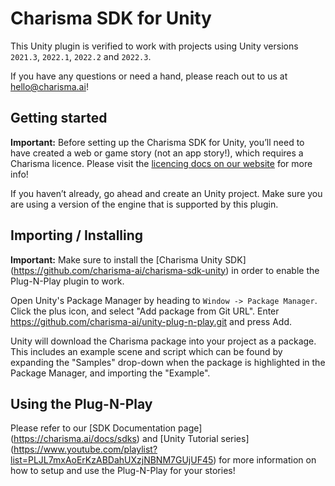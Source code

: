 # Charisma SDK for Unity

This Unity plugin is verified to work with projects using Unity versions `2021.3`, `2022.1`, `2022.2` and `2022.3`.

If you have any questions or need a hand, please reach out to us at [hello@charisma.ai](mailto:hello@charisma.ai)!

## Getting started

**Important:** Before setting up the Charisma SDK for Unity, you’ll need to have created a web or game story (not an app story!), which requires a Charisma licence. Please visit the [licencing docs on our website](https://charisma.ai/docs/licencing) for more info!

If you haven’t already, go ahead and create an Unity project. Make sure you are using a version of the engine that is supported by this plugin.

## Importing / Installing

**Important:** Make sure to install the [Charisma Unity SDK] (https://github.com/charisma-ai/charisma-sdk-unity) in order to enable the Plug-N-Play plugin to work.

Open Unity's Package Manager by heading to `Window -> Package Manager`. Click the plus icon, and select "Add package from Git URL". Enter https://github.com/charisma-ai/unity-plug-n-play.git and press Add.

Unity will download the Charisma package into your project as a package. This includes an example scene and script which can be found by expanding the "Samples" drop-down when the package is highlighted in the Package Manager, and importing the "Example".

## Using the Plug-N-Play

Please refer to our [SDK Documentation page] (https://charisma.ai/docs/sdks) and [Unity Tutorial series] (https://www.youtube.com/playlist?list=PLJL7mxAoErKzABDahUXzjNBNM7GUjUF45) for more information on how to setup and use the Plug-N-Play for your stories!